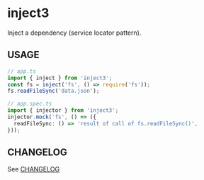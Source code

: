 # inject3

Inject a dependency (service locator pattern).

## USAGE

```ts
// app.ts
import { inject } from 'inject3';
const fs = inject('fs', () => require('fs'));
fs.readFileSync('data.json');

// app.spec.ts
import { injector } from 'inject3';
injector.mock('fs', () => ({
  readFileSync: () => 'result of call of fs.readFileSync()',
}));
```

## CHANGELOG

See [CHANGELOG](CHANGELOG.md)
